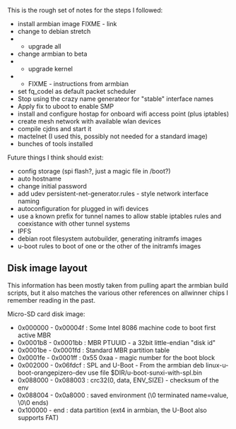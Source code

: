 This is the rough set of notes for the steps I followed:

* install armbian image
    FIXME - link
* change to debian stretch
* * upgrade all
* change armbian to beta
* * upgrade kernel
* * FIXME - instructions from armbian
* set fq_codel as default packet scheduler
* Stop using the crazy name generateor for "stable" interface names
* Apply fix to uboot to enable SMP
* install and configure hostap for onboard wifi access point (plus iptables)
* create mesh network with available wlan devices
* compile cjdns and start it
* mactelnet (I used this, possibly not needed for a standard image)
* bunches of tools installed

Future things I think should exist:
* config storage (spi flash?, just a magic file in /boot?)
* auto hostname
* change initial password
* add udev persistent-net-generator.rules - style network interface naming
* autoconfiguration for plugged in wifi devices
* use a known prefix for tunnel names to allow stable iptables rules and
  coexistance with other tunnel systems
* IPFS
* debian root filesystem autobuilder, generating initramfs images
* u-boot rules to boot of one or the other of the initramfs images

Disk image layout
-----------------

This information has been mostly taken from pulling apart the armbian build
scripts, but it also matches the various other references on allwinner chips
I remember reading in the past.

Micro-SD card disk image:
* 0x000000 - 0x00004f : Some Intel 8086 machine code to boot first active MBR
* 0x0001b8 - 0x0001bb : MBR PTUUID - a 32bit little-endian "disk id"
* 0x0001be - 0x0001fd : Standard MBR partition table
* 0x0001fe - 0x0001ff : 0x55 0xaa - magic number for the boot block
* 0x002000 - 0x06fdcf : SPL and U-Boot  - From the armbian deb linux-u-boot-orangepizero-dev use file $DIR/u-boot-sunxi-with-spl.bin
* 0x088000 - 0x088003 : crc32(0, data, ENV_SIZE) - checksum of the env
* 0x088004 - 0x0a8000 : saved environment (\0 terminated name=value, \0\0 ends)
* 0x100000 - end      : data partition (ext4 in armbian, the U-Boot also supports FAT)

